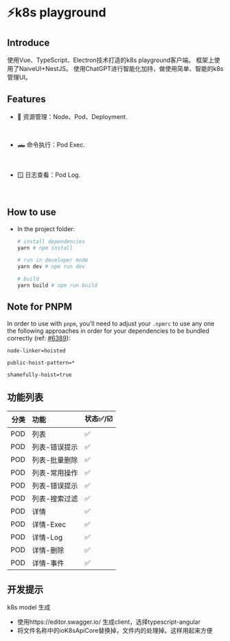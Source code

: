  
# ⚡k8s playground

 
 
## Introduce
使用Vue、TypeScript、Electron技术打造的k8s playground客户端。
框架上使用了NaiveUI+NestJS。
使用ChatGPT进行智能化加持，做使用简单、智能的k8s 管理UI。

## Features

- 🔨 资源管理：Node、Pod、Deployment.
<br>

- 🛻 命令执行：Pod Exec.
<br>

- 🪟 日志查看：Pod Log.
<br>


## How to use

- In the project folder: 
  ```bash
  # install dependencies
  yarn # npm install

  # run in developer mode
  yarn dev # npm run dev

  # build
  yarn build # npm run build
  ```

## Note for PNPM

In order to use with `pnpm`, you'll need to adjust your `.npmrc` to use any one the following approaches in order for your dependencies to be bundled correctly (ref: [#6389](https://github.com/electron-userland/electron-builder/issues/6289#issuecomment-1042620422)):
```
node-linker=hoisted
```
```
public-hoist-pattern=*
```
```
shamefully-hoist=true
```
## 功能列表
|  分类 | 功能      | 	状态✅/☑️ |
|----:|:--------|:--------|
| POD | 列表      | ✅       |
| POD | 列表-错误提示 | ✅       |
| POD | 列表-批量删除 | ✅       |
| POD | 列表-常用操作 | ✅       |
| POD | 列表-错误提示 | ✅       |
| POD | 列表-搜索过滤 | ✅       |
| POD | 详情      | ✅       |
| POD | 详情-Exec | ✅       |
| POD | 详情-Log  | ✅       |
| POD | 详情-删除   | ✅       |
| POD | 详情-事件   | ✅       |
## 开发提示
 
k8s model 生成
 * 使用https://editor.swagger.io/ 生成client，选择typescript-angular
 * 将文件名称中的ioK8sApiCore替换掉，文件内的处理掉。这样用起来方便
